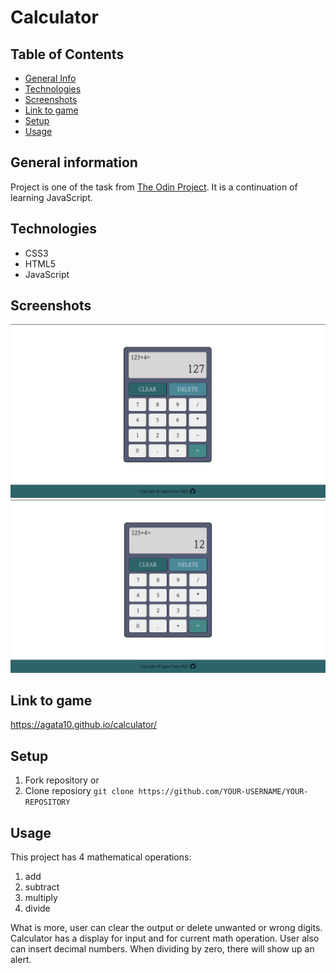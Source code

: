 # Calculator

## Table of Contents
* [General Info](#general-information)
* [Technologies](#technologies)
* [Screenshots](#screenshots)
* [Link to game](#link-to-game)
* [Setup](#setup)
* [Usage](#usage)


## General information
Project is one of the task from [The Odin Project](https://www.theodinproject.com/lessons/foundations-calculator). It is a continuation of learning JavaScript.

## Technologies
* CSS3
* HTML5
* JavaScript

## Screenshots
![Wepage](./images/pic11.png)
![Wepage2](/images/pic1.png)

## Link to game
https://agata10.github.io/calculator/

## Setup

1. Fork repository 
or
2. Clone reposiory
   `git clone https://github.com/YOUR-USERNAME/YOUR-REPOSITORY`

## Usage

This project has 4 mathematical operations:

1. add
2. subtract
3. multiply
4. divide

What is more, user can clear the output or delete unwanted or wrong digits.
Calculator has a display for input and for current math operation.
User also can insert decimal numbers.
When dividing by zero, there will show up an alert.

